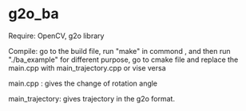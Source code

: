 # g2o_ba
Require: OpenCV, g2o library

Compile: go to the build file, run "make" in commond , and then run "./ba_example"
	 for different purpose, go to cmake file and replace the main.cpp with main_trajectory.cpp or vise versa 

main.cpp : gives the change of rotation angle

main_trajectory: gives trajectory in the g2o format.
